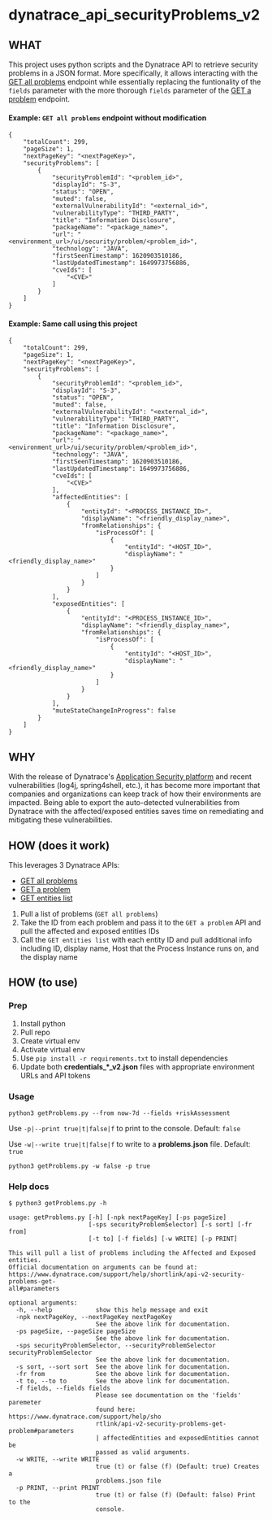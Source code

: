# dynatrace_api_securityProblems_v2
## WHAT
This project uses python scripts and the Dynatrace API to retrieve security problems in a JSON format.  More specifically, it allows interacting with 
the [GET all problems](https://www.dynatrace.com/support/help/shortlink/api-v2-security-problems-get-all) endpoint while essentially replacing the funtionality of the
`fields` parameter with the more thorough `fields` parameter of the [GET a problem](https://www.dynatrace.com/support/help/shortlink/api-v2-security-problems-get-problem)
endpoint.

#### Example: `GET all problems` endpoint without modification
```
{
    "totalCount": 299,
    "pageSize": 1,
    "nextPageKey": "<nextPageKey>",
    "securityProblems": [
        {
            "securityProblemId": "<problem_id>",
            "displayId": "S-3",
            "status": "OPEN",
            "muted": false,
            "externalVulnerabilityId": "<external_id>",
            "vulnerabilityType": "THIRD_PARTY",
            "title": "Information Disclosure",
            "packageName": "<package_name>",
            "url": "<environment_url>/ui/security/problem/<problem_id>",
            "technology": "JAVA",
            "firstSeenTimestamp": 1620903510186,
            "lastUpdatedTimestamp": 1649973756886,
            "cveIds": [
                "<CVE>"
            ]
        }
    ]
}
```

#### Example: Same call using this project
```
{
    "totalCount": 299,
    "pageSize": 1,
    "nextPageKey": "<nextPageKey>",
    "securityProblems": [
        {
            "securityProblemId": "<problem_id>",
            "displayId": "S-3",
            "status": "OPEN",
            "muted": false,
            "externalVulnerabilityId": "<external_id>",
            "vulnerabilityType": "THIRD_PARTY",
            "title": "Information Disclosure",
            "packageName": "<package_name>",
            "url": "<environment_url>/ui/security/problem/<problem_id>",
            "technology": "JAVA",
            "firstSeenTimestamp": 1620903510186,
            "lastUpdatedTimestamp": 1649973756886,
            "cveIds": [
                "<CVE>"
            ],
            "affectedEntities": [
                {
                    "entityId": "<PROCESS_INSTANCE_ID>",
                    "displayName": "<friendly_display_name>",
                    "fromRelationships": {
                        "isProcessOf": [
                            {
                                "entityId": "<HOST_ID>",
                                "displayName": "<friendly_display_name>"
                            }
                        ]
                    }
                }
            ],
            "exposedEntities": [
                {
                    "entityId": "<PROCESS_INSTANCE_ID>",
                    "displayName": "<friendly_display_name>",
                    "fromRelationships": {
                        "isProcessOf": [
                            {
                                "entityId": "<HOST_ID>",
                                "displayName": "<friendly_display_name>"
                            }
                        ]
                    }
                }
            ],
            "muteStateChangeInProgress": false
        }
    ]
}
```

## WHY
With the release of Dynatrace's [Application Security platform](https://www.dynatrace.com/platform/application-security/) and recent vulnerabilities (log4j, spring4shell, etc.), it has become more important that companies and organizations
can keep track of how their environments are impacted. Being able to export the auto-detected vulnerabilities from Dynatrace with the affected/exposed entities saves time
on remediating and mitigating these vulnerabilities.

## HOW (does it work)
This leverages 3 Dynatrace APIs:
- [GET all problems](https://www.dynatrace.com/support/help/shortlink/api-v2-security-problems-get-all)
- [GET a problem](https://www.dynatrace.com/support/help/shortlink/api-v2-security-problems-get-problem)
- [GET entities list](https://www.dynatrace.com/support/help/shortlink/api-entities-v2-get-all-entities-list)

1. Pull a list of problems (`GET all problems`)
2. Take the ID from each problem and pass it to the `GET a problem` API and pull the affected and exposed entities IDs
3. Call the `GET entities list` with each entity ID and pull additional info including ID, display name, Host that the Process Instance runs on, and the display name

## HOW (to use)

### Prep
1. Install python
2. Pull repo
3. Create virtual env
4. Activate virtual env
5. Use `pip install -r requirements.txt` to install dependencies
6. Update both **credentials\_\*\_v2.json** files with appropriate environment URLs and API tokens

### Usage
`python3 getProblems.py --from now-7d --fields +riskAssessment`

Use `-p|--print true|t|false|f` to print to the console. Default: `false`

Use `-w|--write true|t|false|f` to write to a **problems.json** file. Default: `true`

`python3 getProblems.py -w false -p true`

### Help docs
```
$ python3 getProblems.py -h

usage: getProblems.py [-h] [-npk nextPageKey] [-ps pageSize]
                      [-sps securityProblemSelector] [-s sort] [-fr from]
                      [-t to] [-f fields] [-w WRITE] [-p PRINT]

This will pull a list of problems including the Affected and Exposed entities.
Official documentation on arguments can be found at:
https://www.dynatrace.com/support/help/shortlink/api-v2-security-problems-get-
all#parameters

optional arguments:
  -h, --help            show this help message and exit
  -npk nextPageKey, --nextPageKey nextPageKey
                        See the above link for documentation.
  -ps pageSize, --pageSize pageSize
                        See the above link for documentation.
  -sps securityProblemSelector, --securityProblemSelector securityProblemSelector
                        See the above link for documentation.
  -s sort, --sort sort  See the above link for documentation.
  -fr from              See the above link for documentation.
  -t to, --to to        See the above link for documentation.
  -f fields, --fields fields
                        Please see documentation on the 'fields' paremeter
                        found here: https://www.dynatrace.com/support/help/sho
                        rtlink/api-v2-security-problems-get-problem#parameters
                        | affectedEntities and exposedEntities cannot be
                        passed as valid arguments.
  -w WRITE, --write WRITE
                        true (t) or false (f) (Default: true) Creates a
                        problems.json file
  -p PRINT, --print PRINT
                        true (t) or false (f) (Default: false) Print to the
                        console.
```
